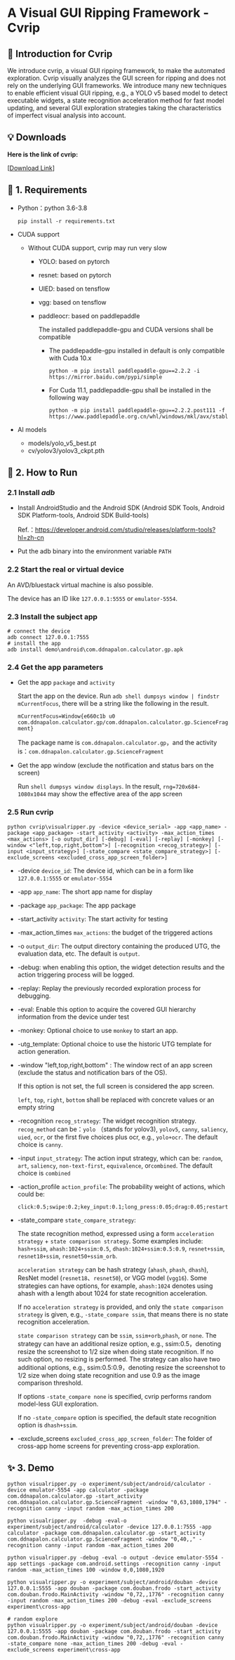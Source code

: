 # A Visual GUI Ripping Framework - Cvrip
## 🔆 Introduction for Cvrip

We introduce cvrip, a visual GUI ripping framework, to make the automated exploration. Cvrip visually analyzes the GUI screen for ripping and does not rely on the underlying GUI frameworks. We introduce many new techniques to enable efficient visual GUI ripping, e.g., a YOLO v5 based model to detect executable widgets, a state recognition acceleration method for fast model updating, and several GUI exploration strategies taking the characteristics of imperfect visual analysis into account.

## 💡 Downloads<a name="tips"></a>

**Here is the link of cvrip:**

[[Download Link](https://www.dropbox.com/scl/fi/4iraah1yqkp6tp22cab8e/cvrip.pdf?rlkey=kgr2l5wd0e8lmzx6s9bft3u7t&dl=0)]  


## 📝 1. Requirements
- Python：python 3.6-3.8

  ```shell
  pip install -r requirements.txt
  ```

- CUDA support

  - Without CUDA support, cvrip may run very slow

    - YOLO:  based on pytorch

    - resnet: based on pytorch

    - UIED: based on tensflow

    - vgg: based on tensflow

    - paddleocr: based on paddlepaddle

      The installed paddlepaddle-gpu and CUDA versions shall be compatible

      - The paddlepaddle-gpu installed in default is only compatible with Cuda 10.x
        
      	```shell
      	python -m pip install paddlepaddle-gpu==2.2.2 -i https://mirror.baidu.com/pypi/simple
      	```
       
      - For Cuda 11.1, paddlepaddle-gpu shall be installed in the following way
	       ```
	       python -m pip install paddlepaddle-gpu==2.2.2.post111 -f https://www.paddlepaddle.org.cn/whl/windows/mkl/avx/stable.html
	       ```
      	
  
- AI models

  - models/yolo_v5_best.pt  
  - cv/yolov3/yolov3_ckpt.pth      

## 🚀 2. How to Run

### 2.1 Install *adb*

- Install AndroidStudio and the Android SDK (Android SDK Tools, Android SDK Platform-tools, Android SDK Build-tools)

  Ref.：https://developer.android.com/studio/releases/platform-tools?hl=zh-cn

- Put the adb binary into the environment variable `PATH`

### 2.2 Start the real or virtual device

An AVD/bluestack virtual machine is also possible.

The device has an ID like `127.0.0.1:5555` or `emulator-5554`.

### 2.3 Install the subject app

    # connect the device
    adb connect 127.0.0.1:7555
    # install the app
    adb install demo\android\com.ddnapalon.calculator.gp.apk

### 2.4 Get the app parameters

- Get the app `package` and `activity`

	Start the app on the device. Run `adb shell dumpsys window | findstr mCurrentFocus`, there will be a string like the following in the result.

	 `mCurrentFocus=Window{e660c1b u0 com.ddnapalon.calculator.gp/com.ddnapalon.calculator.gp.ScienceFragment}`

	The package name is  `com.ddnapalon.calculator.gp`，and the activity is：`com.ddnapalon.calculator.gp.ScienceFragment`

- Get the app window  (exclude the notification and status bars on the screen)

  Run `shell dumpsys window displays`. In the result, `rng=720x684-1080x1044` may show the effective area of the app screen


### 2.5 Run cvrip

```shell
python cvrip\visualripper.py -device <device_serial> -app <app_name> -package <app_package> -start_activity <activity> -max_action_times <max_actions> [-o output_dir] [-debug] [-eval] [-replay] [-monkey] [-window <"left,top,right,bottom">] [-recognition <recog_strategy>] [-input <input_strategy>] [-state_compare <state_compare_strategy>] [-exclude_screens <excluded_cross_app_screen_folder>]
```

- -device `device_id`:   The device id, which can be in a form like `127.0.0.1:5555` or `emulator-5554`

- -app `app_name`: The short app name for display    

- -package `app_package`: The app package

- -start_activity `activity`:  The start activity for testing

- -max_action_times `max_actions`: the budget of the triggered actions

- -o `output_dir`: The output directory containing the produced UTG, the evaluation data, etc. The default is `output`.

- -debug: when enabling this option, the widget detection results and the action triggering process will be logged.

- -replay: Replay the previously recorded exploration process for debugging.

- -eval: Enable this option to acquire the covered GUI hierarchy information from the device under test

- -monkey: Optional choice to use `monkey` to start an app.

- -utg_template: Optional choice to use the historic UTG template for action generation.

- -window "left,top,right,bottom" : The window rect of an app screen (exclude the status and notification bars of the OS). 

  If this option is not set, the full screen is considered the app screen.

  `left`, `top`, `right`, `bottom` shall be replaced with concrete values or an empty string

- -recognition `recog_strategy`:  The widget recognition strategy. `recog_method` can be：`yolo` （stands for yolov3), `yolov5`, `canny`, `saliency`, `uied`, `ocr`, or the first five choices plus ocr, e.g., `yolo+ocr`. The default choice is `canny`.

- -input `input_strategy`: The action input strategy, which can be: `random`, `art`, `saliency`, `non-text-first`, `equivalence`, or`combined`. The default choice is `combined`

- -action_profile `action_profile`: The probability weight of actions, which could be:

  ```
  click:0.5;swipe:0.2;key_input:0.1;long_press:0.05;drag:0.05;restart:0.1
  ```
  
- -state_compare `state_compare_strategy`: 

  The state recognition method, expressed using a form `acceleration strategy` + `state comparison strategy`. Some examples include: `hash+ssim`, `ahash:1024+ssim:0.5`, `dhash:1024+ssim:0.5:0.9`, `resnet+ssim`, `resnet18+ssim`, `resnet50+ssim_orb`.
  

  `acceleration strategy` can be hash strategy (`ahash`, `phash`, `dhash`), ResNet model (`resnet18`、`resnet50`), or VGG model (`vgg16`). Some strategies can have options, for example, `ahash:1024` denotes using ahash with a length about 1024 for state recognition acceleration.

  If no `acceleration strategy` is provided, and only the `state comparison strategy` is given, e.g., `-state_compare ssim`, that means there is no state recognition acceleration.

  `state comparison strategy`  can be `ssim`, `ssim+orb`,`phash`, or `none`. The strategy can have an additional resize option, e.g., ssim:0.5，denoting resize the screenshot to 1/2 size when doing state recognition. If no such option, no resizing is performed.  The strategy can also have two additional options, e.g., ssim:0.5:0.9，denoting resize the screenshot to 1/2 size when doing state recognition and use 0.9 as the image comparison threshold.  
  

  If options `-state_compare none` is specified, cvrip performs random model-less GUI exploration.

  If no `-state_compare` option is specified, the default state recognition option is `dhash+ssim`.

- -exclude_screens `excluded_cross_app_screen_folder`: The folder of cross-app home screens for preventing cross-app exploration.


## ✨ 3. Demo
```shell
python visualripper.py -o experiment/subject/android/calculator -device emulator-5554 -app calculator -package com.ddnapalon.calculator.gp -start_activity com.ddnapalon.calculator.gp.ScienceFragment -window "0,63,1080,1794" -recognition canny -input random -max_action_times 200

python visualripper.py  -debug -eval-o experiment/subject/android/calculator -device 127.0.0.1:7555 -app calculator -package com.ddnapalon.calculator.gp -start_activity com.ddnapalon.calculator.gp.ScienceFragment -window "0,40,," -recognition canny -input random -max_action_times 200

python visualripper.py -debug -eval -o output -device emulator-5554 -app settings -package com.android.settings -recognition canny -input random -max_action_times 100 -window 0,0,1080,1920

python visualripper.py -o experiment/subject/android/douban -device 127.0.0.1:5555 -app douban -package com.douban.frodo -start_activity com.douban.frodo.MainActivity -window "0,72,,1776" -recognition canny -input random -max_action_times 200 -debug -eval -exclude_screens experiment\cross-app

# random explore
python visualripper.py -o experiment/subject/android/douban -device 127.0.0.1:5555 -app douban -package com.douban.frodo -start_activity com.douban.frodo.MainActivity -window "0,72,,1776" -recognition canny -state_compare none -max_action_times 200 -debug -eval -exclude_screens experiment\cross-app
```


